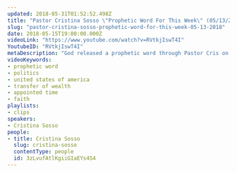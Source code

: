```yaml
---
updated: 2018-05-31T01:52:52.498Z
title: "Pastor Cristina Sosso \"Prophetic Word For This Week\" (05/13/2018)"
slug: "pastor-cristina-sosso-prophetic-word-for-this-week-05-13-2018"
date: 2018-05-15T19:00:00.000Z
videoLink: "https://www.youtube.com/watch?v=RVtkjIswT4I"
YoutubeID: "RVtkjIswT4I"
metaDescription: "God released a prophetic word through Pastor Cris on Sunday May 13th. \"This week we will see turmoil in the political sector, but do not fret because the angels of light are illuminating the things that were hidden in the dark places.\""
videoKeywords:
- prophetic word
- politics
- united states of america
- transfer of wealth
- appointed time
- faith
playlists:
- clips
speakers:
- Cristina Sosso
people:
- title: Cristina Sosso
  slug: cristina-sosso
  contentType: people
  id: 3zLvufAtlKgiiGIaEYs4S4
---
```

